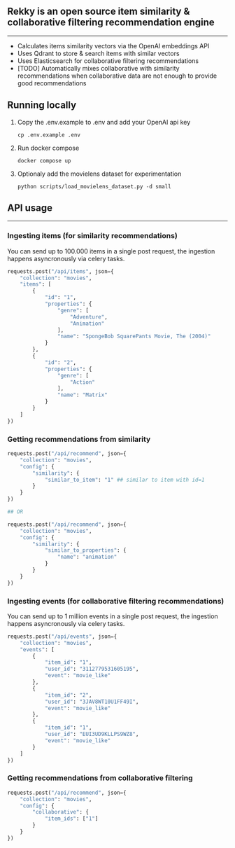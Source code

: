 ## Rekky is an open source item similarity & collaborative filtering recommendation engine

---

- Calculates items similarity vectors via the OpenAI embeddings API
- Uses Qdrant to store & search items with similar vectors
- Uses Elasticsearch for collaborative filtering recommendations
- [TODO] Automatically mixes collaborative with similarity recommendations when collaborative data are not enough to provide good recommendations

## Running locally

1. Copy the .env.example to .env and add your OpenAI api key
    
    `cp .env.example .env`
    
2. Run docker compose
    
    `docker compose up`
    
3. Optionaly add the movielens dataset for experimentation
    
    `python scripts/load_movielens_dataset.py -d small`
    

## API usage

---

### Ingesting items (for similarity recommendations)

You can send up to 100.000 items in a single post request, the ingestion happens asyncronously via celery tasks. 

```python
requests.post("/api/items", json={
    "collection": "movies",
    "items": [
        {
            "id": "1",
            "properties": {
                "genre": [
                    "Adventure",
                    "Animation"
                ],
                "name": "SpongeBob SquarePants Movie, The (2004)"
            }
        },
        {
            "id": "2",
            "properties": {
                "genre": [
                    "Action"
                ],
                "name": "Matrix"
            }
        }
    ]
})
```

### Getting recommendations from similarity

```python
requests.post("/api/recommend", json={
    "collection": "movies",
    "config": {
        "similarity": {
            "similar_to_item": "1" ## similar to item with id=1
        }
    }
})

## OR

requests.post("/api/recommend", json={
    "collection": "movies",
    "config": {
        "similarity": {
            "similar_to_properties": {
                "name": "animation"
            }
        }
    }
})
```

### Ingesting events (for collaborative filtering recommendations)

You can send up to 1 million events in a single post request, the ingestion happens asyncronously via celery tasks. 

```python
requests.post("/api/events", json={
    "collection": "movies",
    "events": [
        {
            "item_id": "1",
            "user_id": "3112779531605195",
            "event": "movie_like"
        },
        {
            "item_id": "2",
            "user_id": "3JAV8WT10U1FF49I",
            "event": "movie_like"
        },
        {
            "item_id": "1",
            "user_id": "EUI3UD9KLLPS9WZ8",
            "event": "movie_like"
        }
    ]
})
```

### Getting recommendations from collaborative filtering

```python
requests.post("/api/recommend", json={
    "collection": "movies",
    "config": {
        "collaborative": {
            "item_ids": ["1"]
        }
    }
})
```